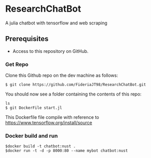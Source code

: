 # ResearchChatBot
A julia chatbot with tensorflow and web scraping

## Prerequisites
- Access to this repository on GitHub.

### Get Repo
Clone this Github repo on the dev machine as follows:

```
$ git clone https://github.com/FideriaJT98/ResearchChatBot.git
```

You should now see a folder containing the contents of this repo:
```
ls
$ git DockerFile start.jl
```
This Dockerfile file compile with reference to https://www.tensorflow.org/install/source


### Docker build and run
```
$docker build -t chatbot:nust .
$docker run -t -d -p 8000:80 --name mybot chatbot:nust
```
